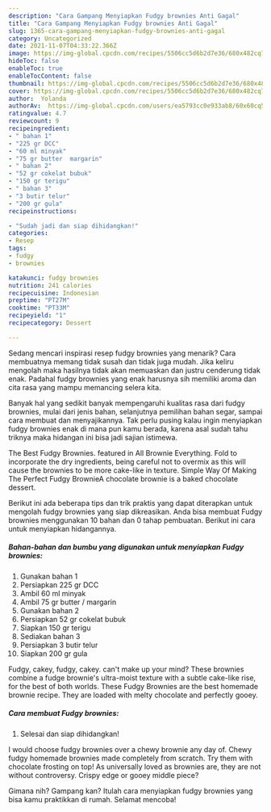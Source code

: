 ```yaml
---
description: "Cara Gampang Menyiapkan Fudgy brownies Anti Gagal"
title: "Cara Gampang Menyiapkan Fudgy brownies Anti Gagal"
slug: 1365-cara-gampang-menyiapkan-fudgy-brownies-anti-gagal
category: Uncategorized
date: 2021-11-07T04:33:22.366Z
image: https://img-global.cpcdn.com/recipes/5506cc5d6b2d7e36/680x482cq70/fudgy-brownies-foto-resep-utama.jpg
hideToc: false
enableToc: true
enableTocContent: false
thumbnail: https://img-global.cpcdn.com/recipes/5506cc5d6b2d7e36/680x482cq70/fudgy-brownies-foto-resep-utama.jpg
cover: https://img-global.cpcdn.com/recipes/5506cc5d6b2d7e36/680x482cq70/fudgy-brownies-foto-resep-utama.jpg
author:  Yolanda
authorAv:  https://img-global.cpcdn.com/users/ea5793cc0e933ab8/60x60cq50/avatar.jpg
ratingvalue: 4.7
reviewcount: 9
recipeingredient:
- " bahan 1"
- "225 gr DCC"
- "60 ml minyak"
- "75 gr butter  margarin"
- " bahan 2"
- "52 gr cokelat bubuk"
- "150 gr terigu"
- " bahan 3"
- "3 butir telur"
- "200 gr gula"
recipeinstructions:

- "Sudah jadi dan siap dihidangkan!"
categories:
- Resep
tags:
- fudgy
- brownies

katakunci: fudgy brownies 
nutrition: 241 calories
recipecuisine: Indonesian
preptime: "PT27M"
cooktime: "PT33M"
recipeyield: "1"
recipecategory: Dessert

---
```



Sedang mencari inspirasi resep fudgy brownies yang menarik? Cara membuatnya memang tidak susah dan tidak juga mudah. Jika keliru mengolah maka hasilnya tidak akan memuaskan dan justru cenderung tidak enak. Padahal fudgy brownies yang enak harusnya sih memiliki aroma dan cita rasa yang mampu memancing selera kita.


Banyak hal yang sedikit banyak mempengaruhi kualitas rasa dari fudgy brownies, mulai dari jenis bahan, selanjutnya pemilihan bahan segar, sampai cara membuat dan menyajikannya. Tak perlu pusing kalau ingin menyiapkan fudgy brownies enak di mana pun kamu berada, karena asal sudah tahu triknya maka hidangan ini bisa jadi sajian istimewa.

The Best Fudgy Brownies. featured in All Brownie Everything. Fold to incorporate the dry ingredients, being careful not to overmix as this will cause the brownies to be more cake-like in texture. Simple Way Of Making The Perfect Fudgy BrownieA chocolate brownie is a baked chocolate dessert.


Berikut ini ada beberapa tips dan trik praktis yang dapat diterapkan untuk mengolah fudgy brownies yang siap dikreasikan. Anda bisa membuat Fudgy brownies menggunakan 10 bahan dan 0 tahap pembuatan. Berikut ini cara untuk menyiapkan hidangannya.

<!--inarticleads1-->

##### Bahan-bahan dan bumbu yang digunakan untuk menyiapkan Fudgy brownies:

1. Gunakan  bahan 1
1. Persiapkan 225 gr DCC
1. Ambil 60 ml minyak
1. Ambil 75 gr butter / margarin
1. Gunakan  bahan 2
1. Persiapkan 52 gr cokelat bubuk
1. Siapkan 150 gr terigu
1. Sediakan  bahan 3
1. Persiapkan 3 butir telur
1. Siapkan 200 gr gula


Fudgy, cakey, fudgy, cakey. can&#39;t make up your mind? These brownies combine a fudge brownie&#39;s ultra-moist texture with a subtle cake-like rise, for the best of both worlds. These Fudgy Brownies are the best homemade brownie recipe. They are loaded with melty chocolate and perfectly gooey. 

<!--inarticleads2-->

##### Cara membuat Fudgy brownies:


1. Selesai dan siap dihidangkan!

I would choose fudgy brownies over a chewy brownie any day of. Chewy fudgy homemade brownies made completely from scratch. Try them with chocolate frosting on top! As universally loved as brownies are, they are not without controversy. Crispy edge or gooey middle piece? 

Gimana nih? Gampang kan? Itulah cara menyiapkan fudgy brownies yang bisa kamu praktikkan di rumah. Selamat mencoba!
